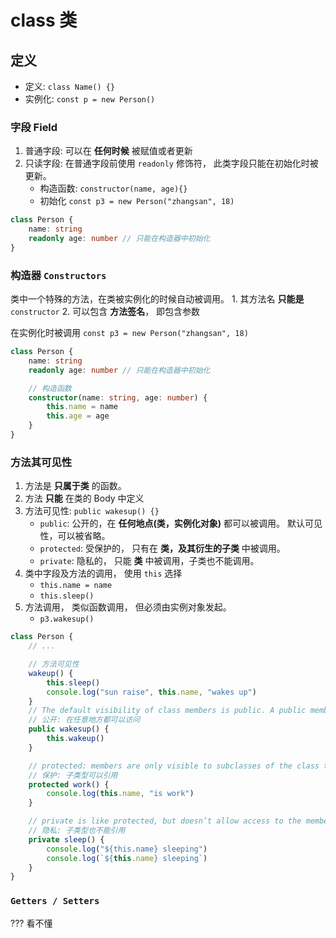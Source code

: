 # class 类

## 定义

+ 定义: `class Name() {}`
+ 实例化: `const p = new Person()`

### 字段 Field

1. 普通字段: 可以在 **任何时候** 被赋值或者更新
2. 只读字段: 在普通字段前使用 `readonly` 修饰符， 此类字段只能在初始化时被更新。
    + 构造函数: `constructor(name, age){}`
    + 初始化 `const p3 = new Person("zhangsan", 18)`

```ts
class Person {
    name: string
    readonly age: number // 只能在构造器中初始化
}
```

### 构造器 `Constructors`

类中一个特殊的方法，在类被实例化的时候自动被调用。
    1. 其方法名 **只能是** `constructor`
    2. 可以包含 **方法签名**， 即包含参数

在实例化时被调用 `const p3 = new Person("zhangsan", 18)`

```ts
class Person {
    name: string
    readonly age: number // 只能在构造器中初始化

    // 构造函数
    constructor(name: string, age: number) {
        this.name = name
        this.age = age
    }
}
```

### 方法其可见性

1. 方法是 **只属于类** 的函数。
2. 方法 **只能** 在类的 Body 中定义
3. 方法可见性: `public wakesup() {}`
    + `public`: 公开的，在 **任何地点(类，实例化对象)** 都可以被调用。 默认可见性，可以被省略。
    + `protected`: 受保护的， 只有在 **类，及其衍生的子类** 中被调用。
    + `private`: 隐私的， 只能 **类** 中被调用，子类也不能调用。
4. 类中字段及方法的调用， 使用 `this` 选择
    + `this.name = name`
    + `this.sleep()`
5. 方法调用， 类似函数调用， 但必须由实例对象发起。
    + `p3.wakesup()`

```ts
class Person {
    // ...

    // 方法可见性
    wakeup() {
        this.sleep()
        console.log("sun raise", this.name, "wakes up")
    }
    // The default visibility of class members is public. A public member can be accessed anywhere:
    // 公开: 在任意地方都可以访问
    public wakesup() {
        this.wakeup()
    }

    // protected: members are only visible to subclasses of the class they’re declared in.
    // 保护: 子类型可以引用
    protected work() {
        console.log(this.name, "is work")
    }

    // private is like protected, but doesn’t allow access to the member even from subclasses:
    // 隐私: 子类型也不能引用
    private sleep() {
        console.log("${this.name} sleeping")
        console.log(`${this.name} sleeping`)
    }
}
```

### `Getters / Setters`

??? 看不懂
